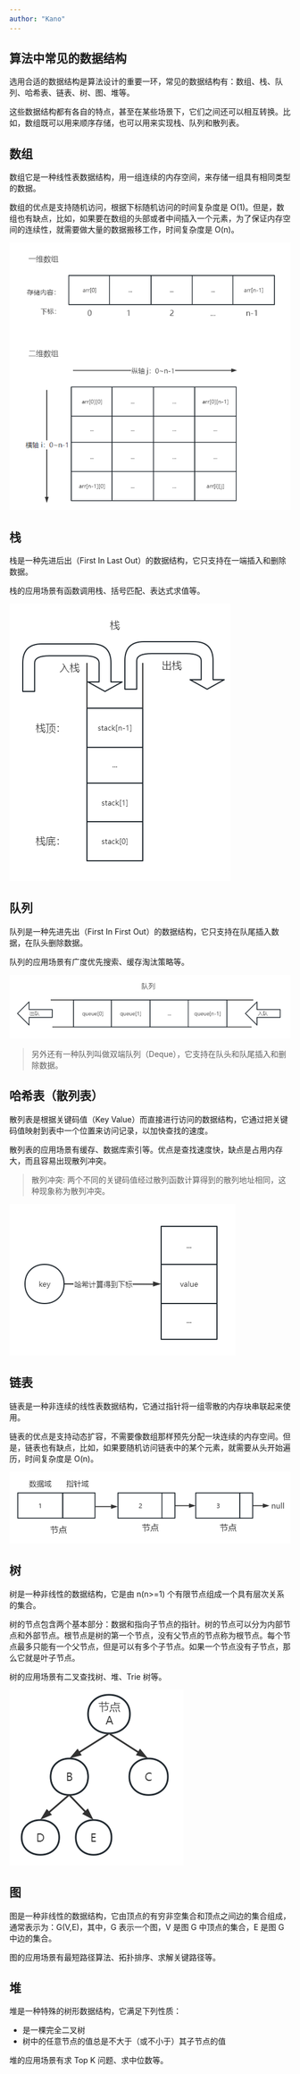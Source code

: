 ```yaml
---
author: "Kano"
---
```


## 算法中常见的数据结构

选用合适的数据结构是算法设计的重要一环，常见的数据结构有：数组、栈、队列、哈希表、链表、树、图、堆等。

这些数据结构都有各自的特点，甚至在某些场景下，它们之间还可以相互转换。比如，数组既可以用来顺序存储，也可以用来实现栈、队列和散列表。

## 数组

数组它是一种线性表数据结构，用一组连续的内存空间，来存储一组具有相同类型的数据。

数组的优点是支持随机访问，根据下标随机访问的时间复杂度是 O(1)。但是，数组也有缺点，比如，如果要在数组的头部或者中间插入一个元素，为了保证内存空间的连续性，就需要做大量的数据搬移工作，时间复杂度是 O(n)。

![](/algorithm/classic/arr.png)

## 栈

栈是一种先进后出（First In Last Out）的数据结构，它只支持在一端插入和删除数据。

栈的应用场景有函数调用栈、括号匹配、表达式求值等。

![](/algorithm/classic/stack.png)

## 队列

队列是一种先进先出（First In First Out）的数据结构，它只支持在队尾插入数据，在队头删除数据。

队列的应用场景有广度优先搜索、缓存淘汰策略等。

![](/algorithm/classic/queue.png)

> 另外还有一种队列叫做双端队列（Deque），它支持在队头和队尾插入和删除数据。

## 哈希表（散列表）

散列表是根据关键码值（Key Value）而直接进行访问的数据结构，它通过把关键码值映射到表中一个位置来访问记录，以加快查找的速度。

散列表的应用场景有缓存、数据库索引等。优点是查找速度快，缺点是占用内存大，而且容易出现散列冲突。

> 散列冲突: 两个不同的关键码值经过散列函数计算得到的散列地址相同，这种现象称为散列冲突。

![](/algorithm/classic/hash.png)

## 链表

链表是一种非连续的线性表数据结构，它通过指针将一组零散的内存块串联起来使用。

链表的优点是支持动态扩容，不需要像数组那样预先分配一块连续的内存空间。但是，链表也有缺点，比如，如果要随机访问链表中的某个元素，就需要从头开始遍历，时间复杂度是 O(n)。

![](/algorithm/classic/link.png)

## 树

树是一种非线性的数据结构，它是由 n(n>=1) 个有限节点组成一个具有层次关系的集合。

树的节点包含两个基本部分：数据和指向子节点的指针。树的节点可以分为内部节点和外部节点。根节点是树的第一个节点，没有父节点的节点称为根节点。每个节点最多只能有一个父节点，但是可以有多个子节点。如果一个节点没有子节点，那么它就是叶子节点。

树的应用场景有二叉查找树、堆、Trie 树等。

![](/algorithm/classic/tree.png)

## 图

图是一种非线性的数据结构，它由顶点的有穷非空集合和顶点之间边的集合组成，通常表示为：G(V,E)，其中，G 表示一个图，V 是图 G 中顶点的集合，E 是图 G 中边的集合。

图的应用场景有最短路径算法、拓扑排序、求解关键路径等。

## 堆

堆是一种特殊的树形数据结构，它满足下列性质：

- 是一棵完全二叉树
- 树中的任意节点的值总是不大于（或不小于）其子节点的值

堆的应用场景有求 Top K 问题、求中位数等。

